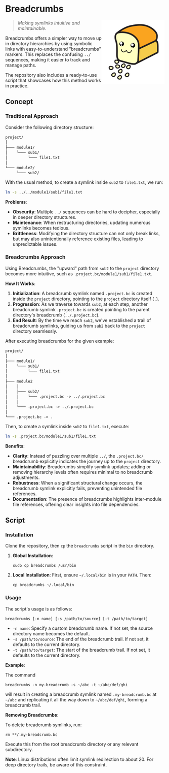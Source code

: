 # Breadcrumbs
<img align="right" src="assets/logo.svg" width="200" align="right" alt="Breadcrumbs Logo">

> *Making symlinks intuitive and maintainable.*

Breadcrumbs offers a simpler way to move up in directory hierarchies by using symbolic links with easy-to-understand "breadcrumbs" markers. This replaces the confusing `../` sequences, making it easier to track and manage paths.

The repository also includes a ready-to-use script that showcases how this method works in practice.

## Concept

### Traditional Approach
Consider the following directory structure:

```
project/
│
├─── module1/
│    └─── sub1/
│         └─── file1.txt
│
└─── module2/
     └─── sub2/
```

With the usual method, to create a symlink inside `sub2` to `file1.txt`, we run:

```sh
ln -s ../../module1/sub1/file1.txt
```

**Problems**:
- **Obscurity**: Multiple `../` sequences can be hard to decipher, especially in deeper directory structures.
- **Maintenance**: When restructuring directories, updating numerous symlinks becomes tedious.
- **Brittleness**: Modifying the directory structure can not only break links, but may also unintentionally reference existing files, leading to unpredictable issues.

### Breadcrumbs Approach
Using Breadcrumbs, the "upward" path from `sub2` to the `project` directory becomes more intuitive, such as `.project.bc/module1/sub1/file1.txt`.

**How It Works**:
1. **Initialization**: A breadcrumb symlink named `.project.bc` is created inside the `project` directory, pointing to the `project` directory itself (`.`).
2. **Progression**: As we traverse towards `sub2`, at each step, another breadcrumb symlink `.project.bc` is created pointing to the parent directory's breadcrumb (`../.project.bc`).
3. **End Result**: By the time we reach `sub2`, we've established a trail of breadcrumb symlinks, guiding us from `sub2` back to the `project` directory seamlessly.

After executing breadcrumbs for the given example:

```
project/
│
├─── module1/
│    └─── sub1/
│         └─── file1.txt
│
├─── module2
│    │
│    ├─── sub2/
│    │    └─── .project.bc -> ../.project.bc
│    │
│    └─── .project.bc -> ../.project.bc
│
└─── .project.bc -> .
```

Then, to create a symlink inside `sub2` to `file1.txt`, execute:

```sh
ln -s .project.bc/module1/sub1/file1.txt
```

**Benefits**:
- **Clarity**: Instead of puzzling over multiple `../`, the `.project.bc/` breadcrumb explicitly indicates the journey up to the `project` directory.
- **Maintainability**: Breadcrumbs simplify symlink updates; adding or removing hierarchy levels often requires minimal to no breadcrumb adjustments.
- **Robustness**: When a significant structural change occurs, the breadcrumb symlink explicitly fails, preventing unintended file references.
- **Documentation**: The presence of breadcrumbs highlights inter-module file references, offering clear insights into file dependencies.

## Script

### Installation

Clone the repository, then `cp` the `breadcrumbs` script in the `bin` directory.

1. **Global Installation**:
   ```
   sudo cp breadcrumbs /usr/bin
   ```

2. **Local Installation**:
   First, ensure `~/.local/bin` is in your `PATH`. Then:
   ```
   cp breadcrumbs ~/.local/bin
   ```

### Usage

The script's usage is as follows:

```
breadcrumbs [-n name] [-s /path/to/source] [-t /path/to/target]
```

- `-n name`: Specify a custom breadcrumb name. If not set, the source directory name becomes the default.
- `-s /path/to/source`: The end of the breadcrumb trail. If not set, it defaults to the current directory.
- `-t /path/to/target`: The start of the breadcrumb trail. If not set, it defaults to the current directory.

**Example**:

The command

```
breadcrumbs -n my-breadcrumb -s ~/abc -t ~/abc/def/ghi
```

will result in creating a breadcrumb symlink named `.my-breadcrumb.bc` at `~/abc` and replicating it all the way down to `~/abc/def/ghi`, forming a breadcrumb trail.

**Removing Breadcrumbs**:

To delete breadcrumb symlinks, run:
```
rm **/.my-breadcrumb.bc
```
Execute this from the root breadcrumb directory or any relevant subdirectory.

**Note**: Linux distributions often limit symlink redirection to about 20. For deep directory trails, be aware of this constraint.
